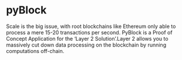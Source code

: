 # pyBlock
Scale is the big issue, with root blockchains like Ethereum only able to process a mere 15-20 transactions per second. PyBlock is a Proof of Concept Application for the ‘Layer 2 Solution’.Layer 2 allows you to massively cut down data processing on the blockchain by running computations off-chain.
 
